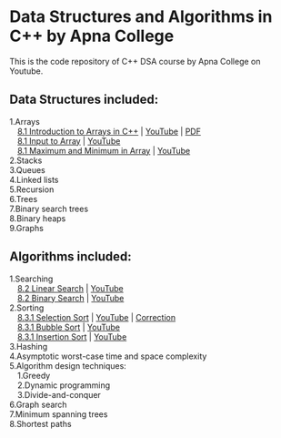 # Data Structures and Algorithms in C++ by Apna College #

This is the code repository of C++ DSA course by Apna College on Youtube.

## Data Structures included: ##

<p>
1.Arrays <br>
&ensp;&ensp;<a href="/8_1_introduction_to_arrays.cpp" target="_blank">8.1 Introduction to Arrays in C++</a> | <a href="https://youtu.be/PyTK_g1l8V8" target="_blank">YouTube</a> | <a href="https://nbviewer.org/github/purushottamnawale/apnacollege/blob/main/8_1_introduction_to_arrays_in_cpp.pdf">PDF</a><br>
&ensp;&ensp;<a href="/8_1_input_to_array.cpp" target="_blank">8.1 Input to Array</a> | <a href="https://youtu.be/PyTK_g1l8V8?t=355" target="_blank">YouTube</a><br>
&ensp;&ensp;<a href="/8_1_max_min_in_array.cpp" target="_blank">8.1 Maximum and Minimum in Array</a> | <a href="https://youtu.be/PyTK_g1l8V8?t=468" target="_blank">YouTube</a><br>
2.Stacks <br>
3.Queues<br>
4.Linked lists <br>
5.Recursion <br>
6.Trees <br>
7.Binary search trees <br>
8.Binary heaps <br>
9.Graphs <br>
</p>


## Algorithms included: ##
<p>
1.Searching <br>
&ensp;&ensp;<a href="/8_2_linear_search.cpp" target="_blank">8.2 Linear Search</a> | <a href="https://youtu.be/13ocRMSJy5M" target="_blank">YouTube</a><br>
&ensp;&ensp;<a href="/8_2_binary_search.cpp" target="_blank">8.2 Binary Search</a> | <a href="https://youtu.be/13ocRMSJy5M?t=299" target="_blank">YouTube</a><br>
2.Sorting <br>
&ensp;&ensp;<a href="/8_3_1_selection_sort.cpp" target="_blank">8.3.1 Selection Sort</a> | <a href="https://youtu.be/dQa4A2Z0_Ro" target="_blank">YouTube</a> | <a href="/8_3_1_selection_sort_correction.cpp" target="_blank">Correction</a><br>
&ensp;&ensp;<a href="/8_3_2_bubble_sort.cpp" target="_blank">8.3.1 Bubble Sort</a> | <a href="https://youtu.be/xcPFUCh0jT0" target="_blank">YouTube</a><br>
&ensp;&ensp;<a href="/8_3_3_insertion_sort.cpp" target="_blank">8.3.1 Insertion Sort</a> | <a href="https://youtu.be/3GC83dh4cf0" target="_blank">YouTube</a><br>
3.Hashing <br>
4.Asymptotic worst-case time and space complexity <br>
5.Algorithm design techniques: <br>
&ensp;&ensp;1.Greedy<br>
&ensp;&ensp;2.Dynamic programming<br>
&ensp;&ensp;3.Divide-and-conquer<br>
6.Graph search <br>
7.Minimum spanning trees <br>
8.Shortest paths
</p>
